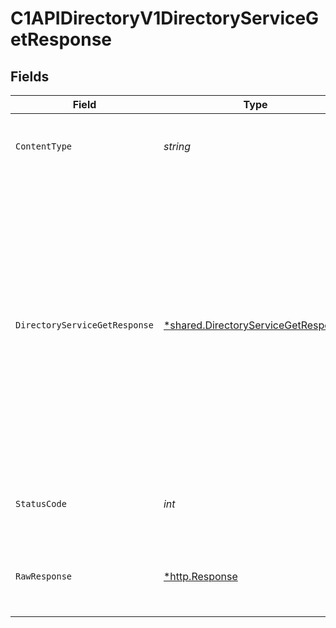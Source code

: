 # C1APIDirectoryV1DirectoryServiceGetResponse


## Fields

| Field                                                                                                                                                                                                             | Type                                                                                                                                                                                                              | Required                                                                                                                                                                                                          | Description                                                                                                                                                                                                       |
| ----------------------------------------------------------------------------------------------------------------------------------------------------------------------------------------------------------------- | ----------------------------------------------------------------------------------------------------------------------------------------------------------------------------------------------------------------- | ----------------------------------------------------------------------------------------------------------------------------------------------------------------------------------------------------------------- | ----------------------------------------------------------------------------------------------------------------------------------------------------------------------------------------------------------------- |
| `ContentType`                                                                                                                                                                                                     | *string*                                                                                                                                                                                                          | :heavy_check_mark:                                                                                                                                                                                                | HTTP response content type for this operation                                                                                                                                                                     |
| `DirectoryServiceGetResponse`                                                                                                                                                                                     | [*shared.DirectoryServiceGetResponse](../../../pkg/models/shared/directoryservicegetresponse.md)                                                                                                                  | :heavy_minus_sign:                                                                                                                                                                                                | The Directory Service Get Response returns a directory view with a directory and JSONPATHs indicating the<br/> location in the expanded array that items are expanded as indicated by the expand mask in the request. |
| `StatusCode`                                                                                                                                                                                                      | *int*                                                                                                                                                                                                             | :heavy_check_mark:                                                                                                                                                                                                | HTTP response status code for this operation                                                                                                                                                                      |
| `RawResponse`                                                                                                                                                                                                     | [*http.Response](https://pkg.go.dev/net/http#Response)                                                                                                                                                            | :heavy_minus_sign:                                                                                                                                                                                                | Raw HTTP response; suitable for custom response parsing                                                                                                                                                           |